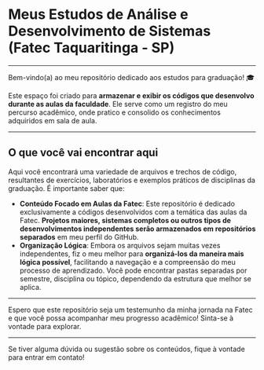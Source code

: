 # Meus Estudos de Análise e Desenvolvimento de Sistemas (Fatec Taquaritinga - SP)

---

Bem-vindo(a) ao meu repositório dedicado aos estudos para graduação! 🎓

Este espaço foi criado para **armazenar e exibir os códigos que desenvolvo durante as aulas da faculdade**. Ele serve como um registro do meu percurso acadêmico, onde pratico e consolido os conhecimentos adquiridos em sala de aula.

---

## O que você vai encontrar aqui

Aqui você encontrará uma variedade de arquivos e trechos de código, resultantes de exercícios, laboratórios e exemplos práticos de disciplinas da graduação. É importante saber que:

* **Conteúdo Focado em Aulas da Fatec**: Este repositório é dedicado exclusivamente a códigos desenvolvidos com a temática das aulas da Fatec. **Projetos maiores, sistemas completos ou outros tipos de desenvolvimentos independentes serão armazenados em repositórios separados** em meu perfil do GitHub.
* **Organização Lógica**: Embora os arquivos sejam muitas vezes independentes, fiz o meu melhor para **organizá-los da maneira mais lógica possível**, facilitando a navegação e a compreensão do meu processo de aprendizado. Você pode encontrar pastas separadas por semestre, disciplina ou tópico, dependendo da estrutura que melhor se aplica.

---

Espero que este repositório seja um testemunho da minha jornada na Fatec e que você possa acompanhar meu progresso acadêmico! Sinta-se à vontade para explorar.

---

Se tiver alguma dúvida ou sugestão sobre os conteúdos, fique à vontade para entrar em contato!
